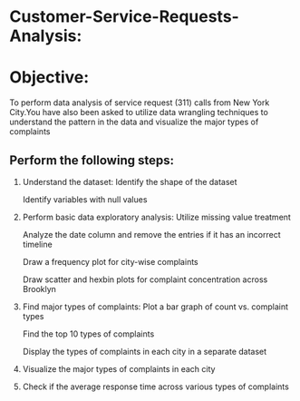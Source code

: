# Customer-Service-Requests-Analysis:

# Objective:
  To perform data analysis of service request (311) calls from New York City.You have also been asked to utilize data wrangling techniques to understand the pattern in     the data and visualize the major types of complaints

## Perform the following steps:

1. Understand the dataset:
   Identify the shape of the dataset

   Identify variables with null values

2. Perform basic data exploratory analysis:
   Utilize missing value treatment

   Analyze the date column and remove the entries if it has an incorrect timeline

   Draw a frequency plot for city-wise complaints

   Draw scatter and hexbin plots for complaint concentration across Brooklyn

3. Find major types of complaints:
   Plot a bar graph of count vs. complaint types

   Find the top 10 types of complaints

   Display the types of complaints in each city in a separate dataset

4. Visualize the major types of complaints in each city

5. Check if the average response time across various types of complaints
